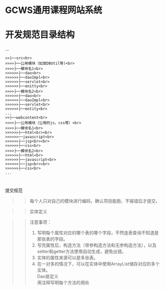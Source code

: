 GCWS通用课程网站系统
===================
开发规范目录结构
===============
...
```shell
>>├──src<br>
>>>>├──公用模块（如放DBUtil等)<br>
>>>>├──模块名1<br>
>>>>>>├──dao<br>
>>>>>>├──daoImpl<br>
>>>>>>├──servlet<br>
>>>>>>├──enitty<br>
>>>>├──模块名2<br>
>>>>>>├──dao<br>
>>>>>>├──daoImpl<br>
>>>>>>├──servlet<br>
>>>>>>├──entity<br>
...
>>├──webcontent<br>
>>>>├──公用模块（公用的js，css等）<br>
>>>>├──模块名1<br>
>>>>>>├──html<br><br>
>>>>>>──javascript<br>
>>>>>>├──jsp<br><br>
>>>>>>├──css<br>
>>>>├──模块名2<br>
>>>>>>├──html<br>
>>>>>>├──javascript<br>
>>>>>>├──jsp<br><br>
>>>>>>├──css<br>
...
```
#
提交规范<br>
>>每个人只对自己的模块进行编码，确认项目能跑、不报错后才提交。<br>

>>实体定义	<br>
 
>>注意事项：<br>
>>1.	写明每个属性对应的哪个表的哪个字段，不然连表查询不知道是那张表的字段。<br>
>>2.	写完属性后，构造方法（带参构造方法和无参构造方法），以及setter和getter方法使用自动生成，避免出错。<br>
>>3.	实体的属性来源可以是多张表。<br>
>>4.	在一对多的情况下，可以在实体中使用ArrayList储存对应的多个实体。<br>
>>Dao层定义<br>
>>用注释写明每个方法的用处<br>

